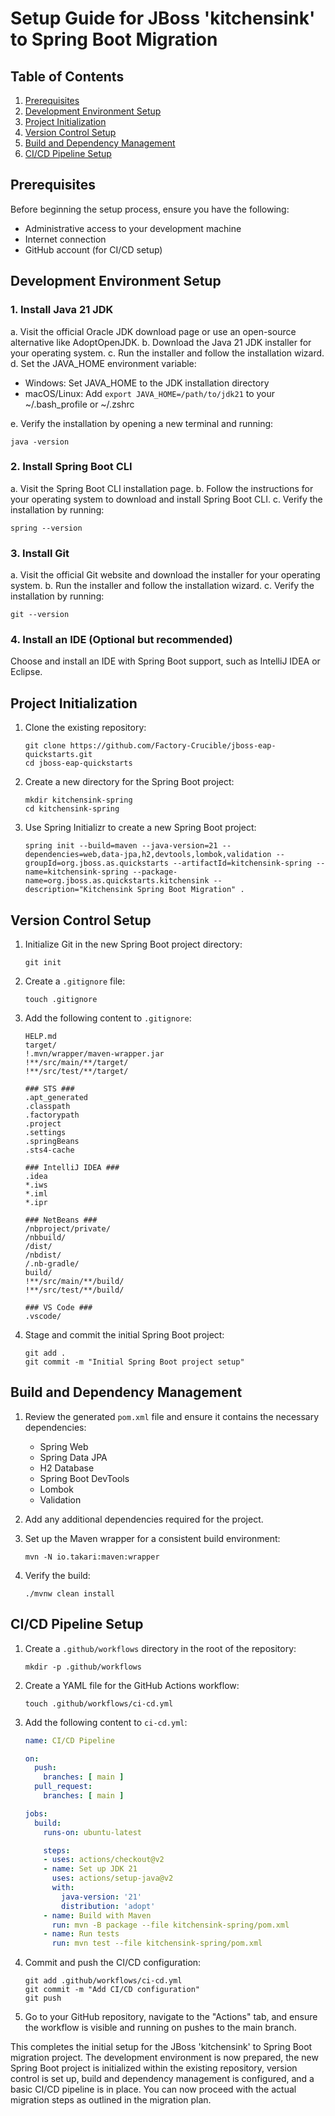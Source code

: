 
# Setup Guide for JBoss 'kitchensink' to Spring Boot Migration

## Table of Contents
1. [Prerequisites](#prerequisites)
2. [Development Environment Setup](#development-environment-setup)
3. [Project Initialization](#project-initialization)
4. [Version Control Setup](#version-control-setup)
5. [Build and Dependency Management](#build-and-dependency-management)
6. [CI/CD Pipeline Setup](#cicd-pipeline-setup)

## Prerequisites

Before beginning the setup process, ensure you have the following:
- Administrative access to your development machine
- Internet connection
- GitHub account (for CI/CD setup)

## Development Environment Setup

### 1. Install Java 21 JDK

a. Visit the official Oracle JDK download page or use an open-source alternative like AdoptOpenJDK.
b. Download the Java 21 JDK installer for your operating system.
c. Run the installer and follow the installation wizard.
d. Set the JAVA_HOME environment variable:
   - Windows: Set JAVA_HOME to the JDK installation directory
   - macOS/Linux: Add `export JAVA_HOME=/path/to/jdk21` to your ~/.bash_profile or ~/.zshrc

e. Verify the installation by opening a new terminal and running:
   ```
   java -version
   ```

### 2. Install Spring Boot CLI

a. Visit the Spring Boot CLI installation page.
b. Follow the instructions for your operating system to download and install Spring Boot CLI.
c. Verify the installation by running:
   ```
   spring --version
   ```

### 3. Install Git

a. Visit the official Git website and download the installer for your operating system.
b. Run the installer and follow the installation wizard.
c. Verify the installation by running:
   ```
   git --version
   ```

### 4. Install an IDE (Optional but recommended)

Choose and install an IDE with Spring Boot support, such as IntelliJ IDEA or Eclipse.

## Project Initialization

1. Clone the existing repository:
   ```
   git clone https://github.com/Factory-Crucible/jboss-eap-quickstarts.git
   cd jboss-eap-quickstarts
   ```

2. Create a new directory for the Spring Boot project:
   ```
   mkdir kitchensink-spring
   cd kitchensink-spring
   ```

3. Use Spring Initializr to create a new Spring Boot project:
   ```
   spring init --build=maven --java-version=21 --dependencies=web,data-jpa,h2,devtools,lombok,validation --groupId=org.jboss.as.quickstarts --artifactId=kitchensink-spring --name=kitchensink-spring --package-name=org.jboss.as.quickstarts.kitchensink --description="Kitchensink Spring Boot Migration" .
   ```

## Version Control Setup

1. Initialize Git in the new Spring Boot project directory:
   ```
   git init
   ```

2. Create a `.gitignore` file:
   ```
   touch .gitignore
   ```

3. Add the following content to `.gitignore`:
   ```
   HELP.md
   target/
   !.mvn/wrapper/maven-wrapper.jar
   !**/src/main/**/target/
   !**/src/test/**/target/

   ### STS ###
   .apt_generated
   .classpath
   .factorypath
   .project
   .settings
   .springBeans
   .sts4-cache

   ### IntelliJ IDEA ###
   .idea
   *.iws
   *.iml
   *.ipr

   ### NetBeans ###
   /nbproject/private/
   /nbbuild/
   /dist/
   /nbdist/
   /.nb-gradle/
   build/
   !**/src/main/**/build/
   !**/src/test/**/build/

   ### VS Code ###
   .vscode/
   ```

4. Stage and commit the initial Spring Boot project:
   ```
   git add .
   git commit -m "Initial Spring Boot project setup"
   ```

## Build and Dependency Management

1. Review the generated `pom.xml` file and ensure it contains the necessary dependencies:
   - Spring Web
   - Spring Data JPA
   - H2 Database
   - Spring Boot DevTools
   - Lombok
   - Validation

2. Add any additional dependencies required for the project.

3. Set up the Maven wrapper for a consistent build environment:
   ```
   mvn -N io.takari:maven:wrapper
   ```

4. Verify the build:
   ```
   ./mvnw clean install
   ```

## CI/CD Pipeline Setup

1. Create a `.github/workflows` directory in the root of the repository:
   ```
   mkdir -p .github/workflows
   ```

2. Create a YAML file for the GitHub Actions workflow:
   ```
   touch .github/workflows/ci-cd.yml
   ```

3. Add the following content to `ci-cd.yml`:
   ```yaml
   name: CI/CD Pipeline

   on:
     push:
       branches: [ main ]
     pull_request:
       branches: [ main ]

   jobs:
     build:
       runs-on: ubuntu-latest

       steps:
       - uses: actions/checkout@v2
       - name: Set up JDK 21
         uses: actions/setup-java@v2
         with:
           java-version: '21'
           distribution: 'adopt'
       - name: Build with Maven
         run: mvn -B package --file kitchensink-spring/pom.xml
       - name: Run tests
         run: mvn test --file kitchensink-spring/pom.xml
   ```

4. Commit and push the CI/CD configuration:
   ```
   git add .github/workflows/ci-cd.yml
   git commit -m "Add CI/CD configuration"
   git push
   ```

5. Go to your GitHub repository, navigate to the "Actions" tab, and ensure the workflow is visible and running on pushes to the main branch.

This completes the initial setup for the JBoss 'kitchensink' to Spring Boot migration project. The development environment is now prepared, the new Spring Boot project is initialized within the existing repository, version control is set up, build and dependency management is configured, and a basic CI/CD pipeline is in place. You can now proceed with the actual migration steps as outlined in the migration plan.
